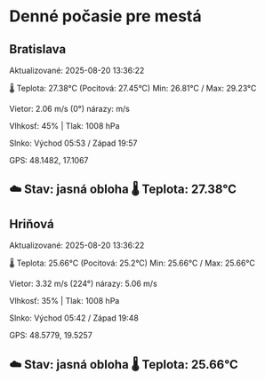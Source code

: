 ﻿# Denné počasie pre mestá

## Bratislava
Aktualizované: 2025-08-20 13:36:22

🌡️ Teplota: 27.38°C 
(Pocitová: 27.45°C)
Min: 26.81°C / Max: 29.23°C

Vietor: 2.06 m/s    (0°) 
nárazy:  m/s

Vlhkosť: 45% | Tlak: 1008 hPa

Slnko: Východ 05:53 / Západ 19:57

GPS: 48.1482, 17.1067

☁️ Stav: jasná obloha        🌡️ Teplota: 27.38°C
---

## Hriňová
Aktualizované: 2025-08-20 13:36:22

🌡️ Teplota: 25.66°C 
(Pocitová: 25.2°C)
Min: 25.66°C / Max: 25.66°C

Vietor: 3.32 m/s (224°)
nárazy: 5.06 m/s

Vlhkosť: 35% | Tlak: 1008 hPa

Slnko: Východ 05:42 / Západ 19:48

GPS: 48.5779, 19.5257

☁️ Stav: jasná obloha        🌡️ Teplota: 25.66°C
---
